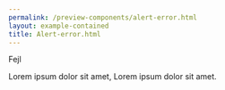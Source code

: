 ```yaml
--- 
permalink: /preview-components/alert-error.html
layout: example-contained 
title: Alert-error.html
---
```

<div class="alert alert-error" role="alert">
    <div class="alert-body">
        <p class="alert-heading">Fejl</p>
        <p class="alert-text">Lorem ipsum dolor sit amet, Lorem ipsum dolor
            sit amet.</p>
    </div>
</div>